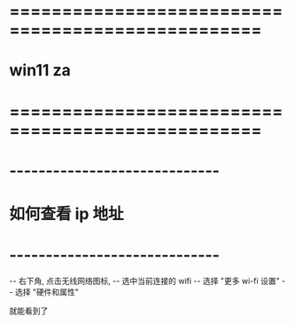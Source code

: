 # ================================================== #
#         win11  za
# ================================================== #


# ----------------------------- #
#    如何查看 ip 地址
# ----------------------------- #
-- 右下角, 点击无线网络图标, 
-- 选中当前连接的 wifi
-- 选择 "更多 wi-fi 设置"
-- 选择 "硬件和属性"

就能看到了









































